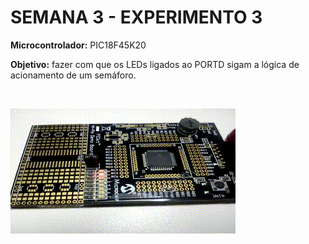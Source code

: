 # SEMANA 3 - EXPERIMENTO 3

**Microcontrolador:** PIC18F45K20

**Objetivo:** fazer com que os LEDs ligados ao PORTD sigam a lógica de acionamento de um semáforo.

<br/>

![Experimento 3](https://github.com/rodrigoCodDev/IMD-SMC/blob/main/midias/Semana%203/experimento3.gif)
